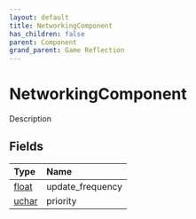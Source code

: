```yaml
---
layout: default
title: NetworkingComponent
has_children: false
parent: Component
grand_parent: Game Reflection
---
```

# NetworkingComponent
Description 

## Fields

| Type | Name |
|:----------|:--------------|
| [float](/riftbreaker-wiki/docs/game-reflection/components/float/) | update_frequency |
| [uchar](/riftbreaker-wiki/docs/game-reflection/enums/uchar/) | priority |

